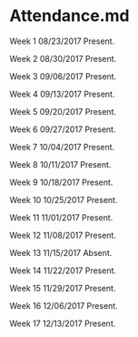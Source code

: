 # Attendance.md

Week 1 08/23/2017 Present.

Week 2 08/30/2017 Present.

Week 3 09/06/2017 Present.

Week 4 09/13/2017 Present.

Week 5 09/20/2017 Present.

Week 6 09/27/2017 Present.

Week 7 10/04/2017 Present.

Week 8 10/11/2017 Present.

Week 9 10/18/2017 Present.

Week 10 10/25/2017 Present.

Week 11 11/01/2017 Present.

Week 12 11/08/2017 Present.

Week 13 11/15/2017 Absent.

Week 14 11/22/2017 Present.

Week 15 11/29/2017 Present.

Week 16 12/06/2017 Present.

Week 17 12/13/2017 Present.



